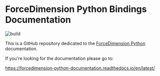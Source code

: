 # ForceDimension Python Bindings Documentation

![build](https://img.shields.io/readthedocs/forcedimension-python-documentation)

This is a GitHub repository dedicated to the [ForceDimension Python](https://github.com/EmDash00/forcedimension-python) documentation.

If you're looking for the documentation please go to:

https://forcedimension-python-documentation.readthedocs.io/en/latest/
